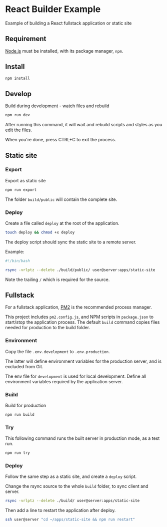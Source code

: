 # React Builder Example

Example of building a React fullstack application or static site

## Requirement

[Node.js](https://nodejs.org/en/) must be installed, with its package manager, `npm`.

## Install

```sh
npm install
```

## Develop

Build during development - watch files and rebuild

```sh
npm run dev
```

After running this command, it will wait and rebuild scripts and styles as you edit the files.

When you're done, press CTRL+C to exit the process.


## Static site

### Export

Export as static site

```sh
npm run export
```

The folder `build/public` will contain the complete site.

### Deploy

Create a file called `deploy` at the root of the application.

```sh
touch deploy && chmod +x deploy
```

The deploy script should sync the static site to a remote server.

Example:

```sh
#!/bin/bash

rsync -vrlptz --delete ./build/public/ user@server:apps/static-site
```

Note the trailing `/` which is required for the source.


## Fullstack

For a fullstack application, [PM2](https://pm2.keymetrics.io/docs/usage/quick-start/) is the recommended process manager.

This project includes `pm2.config.js`, and NPM scripts in `package.json` to start/stop the application process. The default `build` command copies files needed for production to the build folder.

### Environment

Copy the file `.env.development` to `.env.production`.

The latter will define environment variables for the production server, and is excluded from Git.

The env file for `development` is used for local development. Define all environment variables required by the application server.

### Build

Build for production

```sh
npm run build
```

### Try

This following command runs the built server in production mode, as a test run.

```sh
npm run try
```

### Deploy

Follow the same step as a static site, and create a `deploy` script.

Change the rsync source to the whole `build` folder, to sync client and server.

```sh
rsync -vrlptz --delete ./build/ user@server:apps/static-site
```

Then add a line to restart the application after deploy.

```sh
ssh user@server "cd ~/apps/static-site && npm run restart"
```
